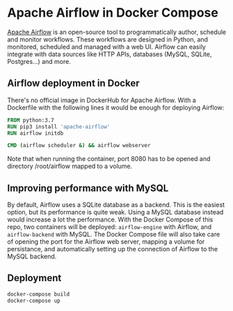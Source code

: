 # Apache Airflow in Docker Compose
[Apache Airflow](https://airflow.apache.org) is an open-source tool to programmatically author, schedule and monitor workflows. These workflows are designed in Python, and monitored, scheduled and managed with a web UI. Airflow can easily integrate with data sources like HTTP APIs, databases (MySQL, SQLite, Postgres...) and more.

## Airflow deployment in Docker
There's no official image in DockerHub for Apache Airflow. With a Dockerfile with the following lines it would be enough for deploying Airflow:

```Dockerfile
FROM python:3.7
RUN pip3 install 'apache-airflow'
RUN airflow initdb

CMD (airflow scheduler &) && airflow webserver
```

Note that when running the container, port 8080 has to be opened and directory /root/airflow mapped to a volume.

## Improving performance with MySQL
By default, Airflow uses a SQLite database as a backend. This is the easiest option, but its performance is quite weak. Using a MySQL database instead would increase a lot the performance. With the Docker Compose of this repo, two containers will be deployed: `airflow-engine` with Airflow, and `airflow-backend` with MySQL. The Docker Compose file will also take care of opening the port for the Airflow web server, mapping a volume for persistance, and automatically setting up the connection of Airflow to the MySQL backend.

## Deployment
```bash
docker-compose build
docker-compose up
```
